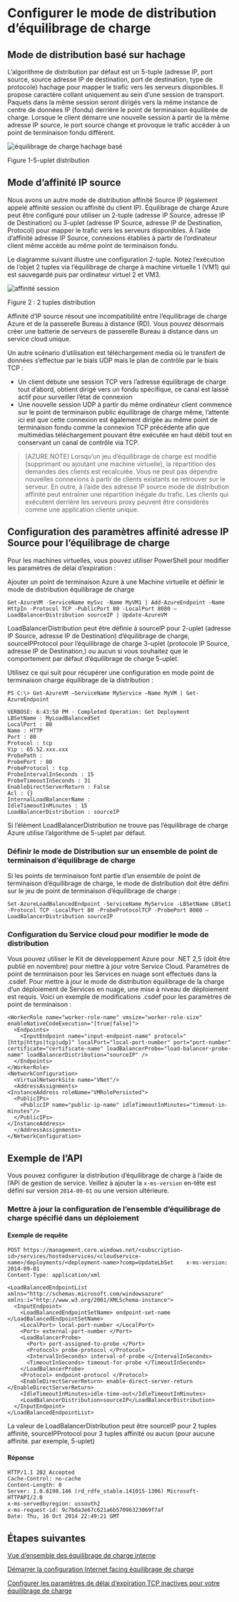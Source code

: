 <properties
   pageTitle="Configurer le mode de distribution équilibrage de charge | Microsoft Azure"
   description="Comment faire pour configurer le mode de distribution équilibrage de charge Azure pour prendre en charge l’affinité IP source"
   services="load-balancer"
   documentationCenter="na"
   authors="sdwheeler"
   manager="carmonm"
   editor="tysonn" />
<tags
   ms.service="load-balancer"
   ms.devlang="na"
   ms.topic="article"
   ms.tgt_pltfrm="na"
   ms.workload="infrastructure-services"
   ms.date="10/24/2016"
   ms.author="sewhee" />


# <a name="configure-the-distribution-mode-for-load-balancer"></a>Configurer le mode de distribution d’équilibrage de charge

## <a name="hash-based-distribution-mode"></a>Mode de distribution basé sur hachage

L’algorithme de distribution par défaut est un 5-tuple (adresse IP, port source, source adresse IP de destination, port de destination, type de protocole) hachage pour mapper le trafic vers les serveurs disponibles. Il propose caractère collant uniquement au sein d’une session de transport. Paquets dans la même session seront dirigés vers la même instance de centre de données IP (fondu) derrière le point de terminaison équilibrée de charge. Lorsque le client démarre une nouvelle session à partir de la même adresse IP source, le port source change et provoque le trafic accéder à un point de terminaison fondu différent.

![équilibrage de charge hachage basé](./media/load-balancer-distribution-mode/load-balancer-distribution.png)

Figure 1-5-uplet distribution

## <a name="source-ip-affinity-mode"></a>Mode d’affinité IP source

Nous avons un autre mode de distribution affinité Source IP (également appelé affinité session ou affinité du client IP). Équilibrage de charge Azure peut être configuré pour utiliser un 2-tuple (adresse IP Source, adresse IP de Destination) ou 3-uplet (adresse IP Source, adresse IP de Destination, Protocol) pour mapper le trafic vers les serveurs disponibles. À l’aide d’affinité adresse IP Source, connexions établies à partir de l’ordinateur client même accède au même point de terminaison fondu.

Le diagramme suivant illustre une configuration 2-tuple. Notez l’exécution de l’objet 2 tuples via l’équilibrage de charge à machine virtuelle 1 (VM1) qui est sauvegardé puis par ordinateur virtuel 2 et VM3.

![affinité session](./media/load-balancer-distribution-mode/load-balancer-session-affinity.png)

Figure 2 : 2 tuples distribution

Affinité d’IP source résout une incompatibilité entre l’équilibrage de charge Azure et de la passerelle Bureau à distance (RD). Vous pouvez désormais créer une batterie de serveurs de passerelle Bureau à distance dans un service cloud unique.

Un autre scénario d’utilisation est téléchargement media où le transfert de données s’effectue par le biais UDP mais le plan de contrôle par le biais TCP :

- Un client débute une session TCP vers l’adresse équilibrage de charge tout d’abord, obtient dirigé vers un fondu spécifique, ce canal est laissé actif pour surveiller l’état de connexion
- Une nouvelle session UDP à partir du même ordinateur client commence sur le point de terminaison public équilibrage de charge même, l’attente ici est que cette connexion est également dirigée au même point de terminaison fondu comme la connexion TCP précédente afin que multimédias téléchargement pouvant être exécutée en haut débit tout en conservant un canal de contrôle via TCP.

>[AZURE.NOTE] Lorsqu’un jeu d’équilibrage de charge est modifié (supprimant ou ajoutant une machine virtuelle), la répartition des demandes des clients est recalculée. Vous ne peut pas dépendre nouvelles connexions à partir de clients existants se retrouver sur le serveur. En outre, à l’aide des adresse IP source mode de distribution affinité peut entraîner une répartition inégale du trafic. Les clients qui exécutent derrière les serveurs proxy peuvent être considérés comme une application cliente unique.

## <a name="configuring-source-ip-affinity-settings-for-load-balancer"></a>Configuration des paramètres affinité adresse IP Source pour l’équilibrage de charge

Pour les machines virtuelles, vous pouvez utiliser PowerShell pour modifier les paramètres de délai d’expiration :

Ajouter un point de terminaison Azure à une Machine virtuelle et définir le mode de distribution équilibrage de charge

    Get-AzureVM -ServiceName mySvc -Name MyVM1 | Add-AzureEndpoint -Name HttpIn -Protocol TCP -PublicPort 80 -LocalPort 8080 –LoadBalancerDistribution sourceIP | Update-AzureVM

LoadBalancerDistribution peut être définie à sourceIP pour 2-uplet (adresse IP Source, adresse IP de Destination) d’équilibrage de charge, sourceIPProtocol pour l’équilibrage de charge 3-uplet (protocole IP Source, adresse IP de Destination,) ou aucun si vous souhaitez que le comportement par défaut d’équilibrage de charge 5-uplet.

Utilisez ce qui suit pour récupérer une configuration en mode point de terminaison charge équilibrage de la distribution :

    PS C:\> Get-AzureVM –ServiceName MyService –Name MyVM | Get-AzureEndpoint

    VERBOSE: 6:43:50 PM - Completed Operation: Get Deployment
    LBSetName : MyLoadBalancedSet
    LocalPort : 80
    Name : HTTP
    Port : 80
    Protocol : tcp
    Vip : 65.52.xxx.xxx
    ProbePath :
    ProbePort : 80
    ProbeProtocol : tcp
    ProbeIntervalInSeconds : 15
    ProbeTimeoutInSeconds : 31
    EnableDirectServerReturn : False
    Acl : {}
    InternalLoadBalancerName :
    IdleTimeoutInMinutes : 15
    LoadBalancerDistribution : sourceIP

Si l’élément LoadBalancerDistribution ne trouve pas l’équilibrage de charge Azure utilise l’algorithme de 5-uplet par défaut.

### <a name="set-the-distribution-mode-on-a-load-balanced-endpoint-set"></a>Définir le mode de Distribution sur un ensemble de point de terminaison d’équilibrage de charge

Si les points de terminaison font partie d’un ensemble de point de terminaison d’équilibrage de charge, le mode de distribution doit être défini sur le jeu de point de terminaison d’équilibrage de charge :

    Set-AzureLoadBalancedEndpoint -ServiceName MyService -LBSetName LBSet1 -Protocol TCP -LocalPort 80 -ProbeProtocolTCP -ProbePort 8080 –LoadBalancerDistribution sourceIP

### <a name="cloud-service-configuration-to-change-distribution-mode"></a>Configuration du Service cloud pour modifier le mode de distribution

Vous pouvez utiliser le Kit de développement Azure pour .NET 2,5 (doit être publié en novembre) pour mettre à jour votre Service Cloud. Paramètres de point de terminaison pour les Services en nuage sont effectués dans la .csdef. Pour mettre à jour le mode de distribution équilibrage de la charge d’un déploiement de Services en nuage, une mise à niveau de déploiement est requis.
Voici un exemple de modifications .csdef pour les paramètres de point de terminaison :

    <WorkerRole name="worker-role-name" vmsize="worker-role-size" enableNativeCodeExecution="[true|false]">
      <Endpoints>
        <InputEndpoint name="input-endpoint-name" protocol="[http|https|tcp|udp]" localPort="local-port-number" port="port-number" certificate="certificate-name" loadBalancerProbe="load-balancer-probe-name" loadBalancerDistribution="sourceIP" />
      </Endpoints>
    </WorkerRole>
    <NetworkConfiguration>
      <VirtualNetworkSite name="VNet"/>
      <AddressAssignments>
    <InstanceAddress roleName="VMRolePersisted">
      <PublicIPs>
        <PublicIP name="public-ip-name" idleTimeoutInMinutes="timeout-in-minutes"/>
      </PublicIPs>
    </InstanceAddress>
      </AddressAssignments>
    </NetworkConfiguration>

## <a name="api-example"></a>Exemple de l’API

Vous pouvez configurer la distribution d’équilibrage de charge à l’aide de l’API de gestion de service. Veillez à ajouter la `x-ms-version` en-tête est défini sur version `2014-09-01` ou une version ultérieure.

### <a name="update-the-configuration-of-the-specified-load-balanced-set-in-a-deployment"></a>Mettre à jour la configuration de l’ensemble d’équilibrage de charge spécifié dans un déploiement

#### <a name="request-example"></a>Exemple de requête

    POST https://management.core.windows.net/<subscription-id>/services/hostedservices/<cloudservice-name>/deployments/<deployment-name>?comp=UpdateLbSet    x-ms-version: 2014-09-01
    Content-Type: application/xml

    <LoadBalancedEndpointList xmlns="http://schemas.microsoft.com/windowsazure" xmlns:i="http://www.w3.org/2001/XMLSchema-instance">
      <InputEndpoint>
        <LoadBalancedEndpointSetName> endpoint-set-name </LoadBalancedEndpointSetName>
        <LocalPort> local-port-number </LocalPort>
        <Port> external-port-number </Port>
        <LoadBalancerProbe>
          <Port> port-assigned-to-probe </Port>
          <Protocol> probe-protocol </Protocol>
          <IntervalInSeconds> interval-of-probe </IntervalInSeconds>
          <TimeoutInSeconds> timeout-for-probe </TimeoutInSeconds>
        </LoadBalancerProbe>
        <Protocol> endpoint-protocol </Protocol>
        <EnableDirectServerReturn> enable-direct-server-return </EnableDirectServerReturn>
        <IdleTimeoutInMinutes>idle-time-out</IdleTimeoutInMinutes>
        <LoadBalancerDistribution>sourceIP</LoadBalancerDistribution>
      </InputEndpoint>
    </LoadBalancedEndpointList>

La valeur de LoadBalancerDistribution peut être sourceIP pour 2 tuples affinité, sourceIPProtocol pour 3 tuples affinité ou aucun (pour aucune affinité. par exemple, 5-uplet)

#### <a name="response"></a>Réponse

    HTTP/1.1 202 Accepted
    Cache-Control: no-cache
    Content-Length: 0
    Server: 1.0.6198.146 (rd_rdfe_stable.141015-1306) Microsoft-HTTPAPI/2.0
    x-ms-servedbyregion: ussouth2
    x-ms-request-id: 9c7bda3e67c621a6b57096323069f7af
    Date: Thu, 16 Oct 2014 22:49:21 GMT

## <a name="next-steps"></a>Étapes suivantes

[Vue d’ensemble des équilibrage de charge interne](load-balancer-internal-overview.md)

[Démarrer la configuration Internet facing équilibrage de charge](load-balancer-get-started-internet-arm-ps.md)

[Configurer les paramètres de délai d’expiration TCP inactives pour votre équilibrage de charge](load-balancer-tcp-idle-timeout.md)
